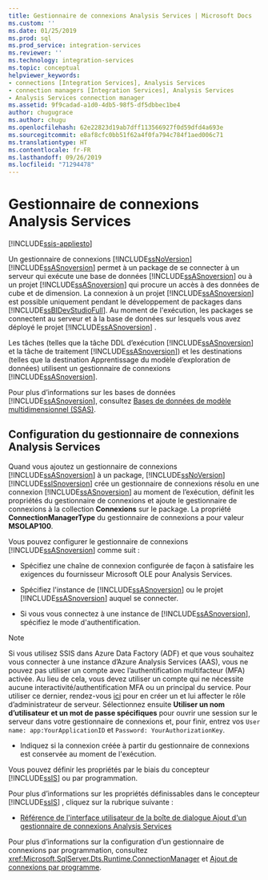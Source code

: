 ```yaml
---
title: Gestionnaire de connexions Analysis Services | Microsoft Docs
ms.custom: ''
ms.date: 01/25/2019
ms.prod: sql
ms.prod_service: integration-services
ms.reviewer: ''
ms.technology: integration-services
ms.topic: conceptual
helpviewer_keywords:
- connections [Integration Services], Analysis Services
- connection managers [Integration Services], Analysis Services
- Analysis Services connection manager
ms.assetid: 9f9cadad-a1d0-4db5-98f5-df5dbbec1be4
author: chugugrace
ms.author: chugu
ms.openlocfilehash: 62e22823d19ab7dff113566927f0d59dfd4a693e
ms.sourcegitcommit: e8af8cfc0bb51f62a4f0fa794c784f1aed006c71
ms.translationtype: HT
ms.contentlocale: fr-FR
ms.lasthandoff: 09/26/2019
ms.locfileid: "71294478"
---
```

# <a name="analysis-services-connection-manager"></a>Gestionnaire de connexions Analysis Services

[!INCLUDE[ssis-appliesto](../../includes/ssis-appliesto-ssvrpluslinux-asdb-asdw-xxx.md)]


  Un gestionnaire de connexions [!INCLUDE[ssNoVersion](../../includes/ssnoversion-md.md)] [!INCLUDE[ssASnoversion](../../includes/ssasnoversion-md.md)] permet à un package de se connecter à un serveur qui exécute une base de données [!INCLUDE[ssASnoversion](../../includes/ssasnoversion-md.md)] ou à un projet [!INCLUDE[ssASnoversion](../../includes/ssasnoversion-md.md)] qui procure un accès à des données de cube et de dimension. La connexion à un projet [!INCLUDE[ssASnoversion](../../includes/ssasnoversion-md.md)] est possible uniquement pendant le développement de packages dans [!INCLUDE[ssBIDevStudioFull](../../includes/ssbidevstudiofull-md.md)]. Au moment de l'exécution, les packages se connectent au serveur et à la base de données sur lesquels vous avez déployé le projet [!INCLUDE[ssASnoversion](../../includes/ssasnoversion-md.md)] .  
  
 Les tâches (telles que la tâche DDL d’exécution [!INCLUDE[ssASnoversion](../../includes/ssasnoversion-md.md)] et la tâche de traitement [!INCLUDE[ssASnoversion](../../includes/ssasnoversion-md.md)]) et les destinations (telles que la destination Apprentissage du modèle d’exploration de données) utilisent un gestionnaire de connexions [!INCLUDE[ssASnoversion](../../includes/ssasnoversion-md.md)].  
  
 Pour plus d’informations sur les bases de données [!INCLUDE[ssASnoversion](../../includes/ssasnoversion-md.md)], consultez [Bases de données de modèle multidimensionnel &#40;SSAS&#41;](https://docs.microsoft.com/analysis-services/multidimensional-models/multidimensional-model-databases-ssas).  
  
## <a name="configuration-of-the-analysis-services-connection-manager"></a>Configuration du gestionnaire de connexions Analysis Services  
 Quand vous ajoutez un gestionnaire de connexions [!INCLUDE[ssASnoversion](../../includes/ssasnoversion-md.md)] à un package, [!INCLUDE[ssNoVersion](../../includes/ssnoversion-md.md)] [!INCLUDE[ssISnoversion](../../includes/ssisnoversion-md.md)] crée un gestionnaire de connexions résolu en une connexion [!INCLUDE[ssASnoversion](../../includes/ssasnoversion-md.md)] au moment de l’exécution, définit les propriétés du gestionnaire de connexions et ajoute le gestionnaire de connexions à la collection **Connexions** sur le package. La propriété **ConnectionManagerType** du gestionnaire de connexions a pour valeur **MSOLAP100**.  
  
 Vous pouvez configurer le gestionnaire de connexions [!INCLUDE[ssASnoversion](../../includes/ssasnoversion-md.md)] comme suit :  
  
-   Spécifiez une chaîne de connexion configurée de façon à satisfaire les exigences du fournisseur Microsoft OLE pour Analysis Services.  
  
-   Spécifiez l'instance de [!INCLUDE[ssASnoversion](../../includes/ssasnoversion-md.md)] ou le projet [!INCLUDE[ssASnoversion](../../includes/ssasnoversion-md.md)] auquel se connecter.  
  
-   Si vous vous connectez à une instance de [!INCLUDE[ssASnoversion](../../includes/ssasnoversion-md.md)], spécifiez le mode d'authentification.  

> [!NOTE]    
>  Si vous utilisez SSIS dans Azure Data Factory (ADF) et que vous souhaitez vous connecter à une instance d’Azure Analysis Services (AAS), vous ne pouvez pas utiliser un compte avec l’authentification multifacteur (MFA) activée. Au lieu de cela, vous devez utiliser un compte qui ne nécessite aucune interactivité/authentification MFA ou un principal du service. Pour utiliser ce dernier, rendez-vous [ici](https://docs.microsoft.com/azure/analysis-services/analysis-services-service-principal) pour en créer un et lui affecter le rôle d’administrateur de serveur. Sélectionnez ensuite **Utiliser un nom d’utilisateur et un mot de passe spécifiques** pour ouvrir une session sur le serveur dans votre gestionnaire de connexions et, pour finir, entrez vos `User name: app:YourApplicationID` et `Password: YourAuthorizationKey`.
  
-   Indiquez si la connexion créée à partir du gestionnaire de connexions est conservée au moment de l'exécution.  
  
 Vous pouvez définir les propriétés par le biais du concepteur [!INCLUDE[ssIS](../../includes/ssis-md.md)] ou par programmation.  
  
 Pour plus d’informations sur les propriétés définissables dans le concepteur [!INCLUDE[ssIS](../../includes/ssis-md.md)] , cliquez sur la rubrique suivante :  
  
-   [Référence de l'interface utilisateur de la boîte de dialogue Ajout d'un gestionnaire de connexions Analysis Services](../../integration-services/connection-manager/add-analysis-services-connection-manager-dialog-box-ui-reference.md)  
  
 Pour plus d’informations sur la configuration d’un gestionnaire de connexions par programmation, consultez <xref:Microsoft.SqlServer.Dts.Runtime.ConnectionManager> et [Ajout de connexions par programme](../../integration-services/building-packages-programmatically/adding-connections-programmatically.md).  
  
  
